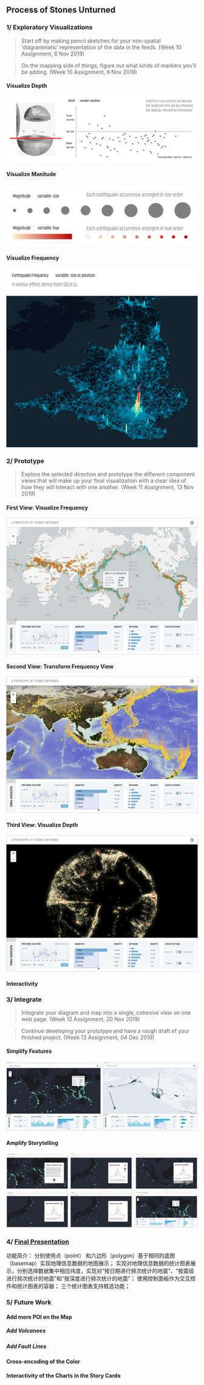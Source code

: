 ## Process of Stones Unturned

### 1/ Exploratory Visualizations

> Start off by making pencil sketches for your non-spatial ‘diagrammatic’ representation of the data in the feeds. (Week 10 Assignment, 6 Nov 2019)

> On the mapping side of things, figure out what kinds of markers you’ll be adding. (Week 10 Assignment, 6 Nov 2019)

#### Visualize Depth
![illustrative images](./1_diagrammatic_depth.jpg)

#### Visualize Manitude
![illustrative images](./1_markers_magnitude.jpg)

#### Visualize Frequency
![illustrative images](./1_markers_frequency.jpg)

### 2/ Prototype

> Explore the selected direction and prototype the different component views that will make up your final visualization with a clear idea of how they will interact with one another. (Week 11 Assignment, 13 Nov 2019)

#### First View: Visualize Frequency
![illustrative images](./2_prototype_frequency_plane.jpg)

#### Second View: Transform Frequency View
![illustrative images](./2_prototype_frequency_stack.jpg)

#### Third View: Visualize Depth
![illustrative images](./2_prototype_depth.jpg)

#### Interactivity

### 3/ Integrate

> Integrate your diagram and map into a single, cohesive view on one web page. (Week 12 Assignment, 20 Nov 2019) 

> Continue developing your prototype and have a rough draft of your finished project. (Week 13 Assignment, 04 Dec 2019)

#### Simplify Features
![illustrative images](./3_integrate_simplify.png)

#### Amplify Storytelling
![illustrative images](./3_integrate_amplify.png)

### 4/ [Final Presentation](https://github.com/gitacoco/dvia-2019/tree/master/3.mapping-space/final_project)
功能简介：
分别使用点（point） 和六边形（polygon）基于相同的底图（basemap）实现地理信息数据的地图展示；
实现对地理信息数据的统计图表展示，分别选择数据集中相应纬度，实现对“按日期进行频次统计的地震”、“按震级进行频次统计的地震”和“按深度进行频次统计的地震”；
使用控制面板作为交互控件和统计图表的容器；
三个统计图表支持框选功能；


### 5/ Future Work
#### Add more POI on the Map
##### Add Volcanoes
##### Add Fault Lines
#### Cross-encoding of the Color
#### Interactivity of the Charts in the Story Cards

